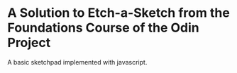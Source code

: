 # A Solution to Etch-a-Sketch from the Foundations Course of the Odin Project

A basic sketchpad implemented with javascript.
